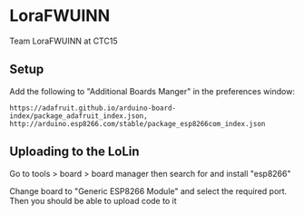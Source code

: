 # LoraFWUINN

Team LoraFWUINN at CTC15

## Setup

Add the following to "Additional Boards Manger" in the preferences window:

```
https://adafruit.github.io/arduino-board-index/package_adafruit_index.json, http://arduino.esp8266.com/stable/package_esp8266com_index.json
```

## Uploading to the LoLin

Go to tools > board > board manager then search for and install "esp8266"

Change board to "Generic ESP8266 Module" and select the required port. Then you should be able to upload code to it
